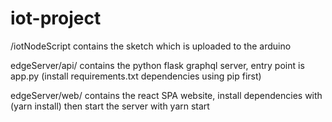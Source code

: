 # iot-project

/iotNodeScript contains the sketch which is uploaded to the arduino

edgeServer/api/ contains the python flask graphql server, entry point is app.py (install requirements.txt dependencies using pip first)

edgeServer/web/ contains the react SPA website, install dependencies with (yarn install) then start the server with yarn start
